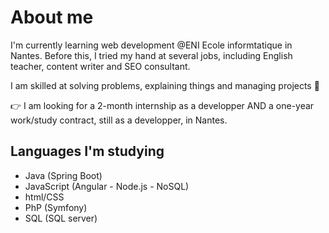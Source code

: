 # About me

I'm currently learning web development @ENI Ecole informtatique in Nantes.
Before this, I tried my hand at several jobs, including English teacher, content writer and SEO consultant.

I am skilled at solving problems, explaining things and managing projects 🙂

👉​ I am looking for a 2-month internship as a developper AND a one-year work/study contract, still as a developper, in Nantes.

## Languages I'm studying
- Java (Spring Boot) 
- JavaScript (Angular - Node.js - NoSQL) 
- html/CSS
- PhP (Symfony)
- SQL (SQL server)
